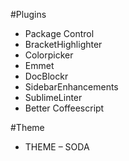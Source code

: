 #Plugins

- Package Control
- BracketHighlighter
- Colorpicker
- Emmet
- DocBlockr
- SidebarEnhancements
- SublimeLinter
- Better Coffeescript

#Theme
- THEME – SODA
